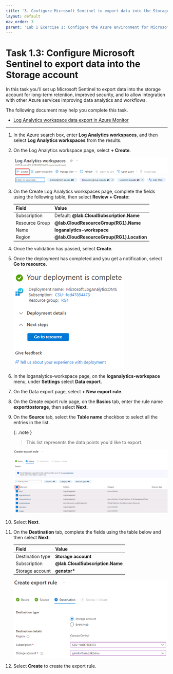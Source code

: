 ```yaml
---
title: '3. Configure Microsoft Sentinel to export data into the Storage account'
layout: default
nav_order: 3
parent: 'Lab 1 Exercise 1: Configure the Azure environment for Microsoft Sentinel'
---
```


# Task 1.3: Configure Microsoft Sentinel to export data into the Storage account

In this task you'll set up Microsoft Sentinel to export data into the storage account for long-term retention, improved security, and to allow integration with other Azure services improving data analytics and workflows.

The following document may help you complete this task.

- [Log Analytics workspace data export in Azure Monitor](https://learn.microsoft.com/en-us/azure/azure-monitor/logs/logs-data-export?tabs=portal)  

---

1. In the Azure search box, enter **Log Analytics workspaces**, and then select **Log Analytics workspaces** from the results.

1. On the Log Analytics workspace page, select **+ Create**.

    ![loganalyticsworkspacescreate.png](../media/loganalyticsworkspacescreate.png)

1. On the Create Log Analytics workspaces page, complete the fields using the following table, then select **Review + Create**:

    | Field | Value |
    |:-----|:-----|
    | Subscription | Default: **@lab.CloudSubscription.Name** |
    | Resource Group | **@lab.CloudResourceGroup(RG1).Name** |
    | Name | **loganalytics-workspace** |
    | Region | **@lab.CloudResourceGroup(RG1).Location** |

1. Once the validation has passed, select **Create**.

1. Once the deployment has completed and you get a notification, select **Go to resource**.

    ![loganaliticsdeploymentcomplete.png](../media/loganaliticsdeploymentcomplete.png)

1. In the loganalytics-workspace page, on the **loganalytics-workspace** menu, under **Settings** select **Data export**.

1. On the Data export page, select **+ New export rule**.

1. On the Create export rule page, on the **Basics** tab, enter the rule name **exporttostorage**, then select **Next**.

1. On the **Source** tab, select the **Table name** checkbox to select all the entries in the list.

    {: .note }
    > This list represents the data points you'd like to export.

    ![createexportrulesource.png](../media/createexportrulesource.png)

1. Select **Next**.

1. On the **Destination** tab, complete the fields using the table below and then select **Next**:

    | Field | Value |
    |:-----|:-----|
    | Destination type | **Storage account** |
    | Subscription | **@lab.CloudSubscription.Name** |
    | Storage account | **genstor\*** |

    ![createexportruledestination.png](../media/createexportruledestination.png)

1. Select **Create** to create the export rule.
